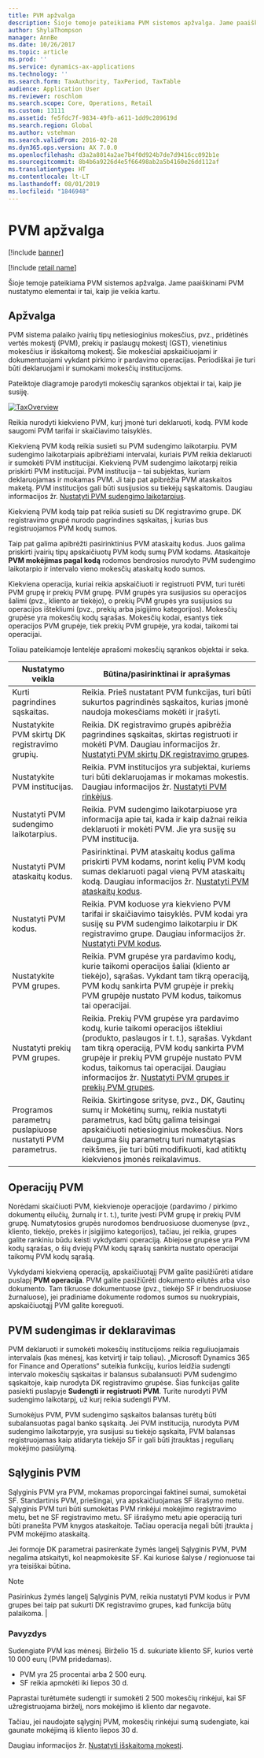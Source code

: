 ```yaml
---
title: PVM apžvalga
description: Šioje temoje pateikiama PVM sistemos apžvalga. Jame paaiškinami PVM nustatymo elementai ir tai, kaip jie veikia kartu.
author: ShylaThompson
manager: AnnBe
ms.date: 10/26/2017
ms.topic: article
ms.prod: ''
ms.service: dynamics-ax-applications
ms.technology: ''
ms.search.form: TaxAuthority, TaxPeriod, TaxTable
audience: Application User
ms.reviewer: roschlom
ms.search.scope: Core, Operations, Retail
ms.custom: 13111
ms.assetid: fe5fdc7f-9834-49fb-a611-1dd9c289619d
ms.search.region: Global
ms.author: vstehman
ms.search.validFrom: 2016-02-28
ms.dyn365.ops.version: AX 7.0.0
ms.openlocfilehash: d3a2a8014a2ae7b4f0d924b7de7d9416cc092b1e
ms.sourcegitcommit: 8b4b6a9226d4e5f66498ab2a5b4160e26dd112af
ms.translationtype: HT
ms.contentlocale: lt-LT
ms.lasthandoff: 08/01/2019
ms.locfileid: "1846948"
---
```

# <a name="sales-tax-overview"></a>PVM apžvalga

[!include [banner](../includes/banner.md)]

[!include [retail name](../includes/retail-name.md)]

Šioje temoje pateikiama PVM sistemos apžvalga. Jame paaiškinami PVM nustatymo elementai ir tai, kaip jie veikia kartu.

<a name="overview"></a>Apžvalga
--------

PVM sistema palaiko įvairių tipų netiesioginius mokesčius, pvz., pridėtinės vertės mokestį (PVM), prekių ir paslaugų mokestį (GST), vienetinius mokesčius ir išskaitomą mokestį. Šie mokesčiai apskaičiuojami ir dokumentuojami vykdant pirkimo ir pardavimo operacijas. Periodiškai jie turi būti deklaruojami ir sumokami mokesčių institucijoms. 

Pateiktoje diagramoje parodyti mokesčių sąrankos objektai ir tai, kaip jie susiję.

[![TaxOverview](./media/taxoverview1-300x209.jpg)](./media/taxoverview1.jpg) 

Reikia nurodyti kiekvieno PVM, kurį įmonė turi deklaruoti, kodą. PVM kode saugomi PVM tarifai ir skaičiavimo taisyklės. 

Kiekvieną PVM kodą reikia susieti su PVM sudengimo laikotarpiu. PVM sudengimo laikotarpiais apibrėžiami intervalai, kuriais PVM reikia deklaruoti ir sumokėti PVM institucijai. Kiekvieną PVM sudengimo laikotarpį reikia priskirti PVM institucijai. PVM institucija – tai subjektas, kuriam deklaruojamas ir mokamas PVM. Ji taip pat apibrėžia PVM ataskaitos maketą. PVM institucijos gali būti susijusios su tiekėjų sąskaitomis. Daugiau informacijos žr. [Nustatyti PVM sudengimo laikotarpius](tasks/set-up-sales-tax-settlement-periods.md).

Kiekvieną PVM kodą taip pat reikia susieti su DK registravimo grupe. DK registravimo grupė nurodo pagrindines sąskaitas, į kurias bus registruojamos PVM kodų sumos. 

Taip pat galima apibrėžti pasirinktinius PVM ataskaitų kodus. Juos galima priskirti įvairių tipų apskaičiuotų PVM kodų sumų PVM kodams. Ataskaitoje **PVM mokėjimas pagal kodą** rodomos bendrosios nurodyto PVM sudengimo laikotarpio ir intervalo vieno mokesčių ataskaitų kodo sumos. 

Kiekviena operacija, kuriai reikia apskaičiuoti ir registruoti PVM, turi turėti PVM grupę ir prekių PVM grupę. PVM grupės yra susijusios su operacijos šalimi (pvz., kliento ar tiekėjo), o prekių PVM grupės yra susijusios su operacijos ištekliumi (pvz., prekių arba įsigijimo kategorijos). Mokesčių grupėse yra mokesčių kodų sąrašas. Mokesčių kodai, esantys tiek operacijos PVM grupėje, tiek prekių PVM grupėje, yra kodai, taikomi tai operacijai. 

Toliau pateikiamoje lentelėje aprašomi mokesčių sąrankos objektai ir seka.

| Nustatymo veikla                                                  | Būtina/pasirinktinai ir aprašymas                                                                                                                                                                                                                                                                                         |
|-----------------------------------------------------------------|---------------------------------------------------------------------------------------------------------------------------------------------------------------------------------------------------------------------------------------------------------------------------------------------------------------------------|
| Kurti pagrindines sąskaitas.                                           | Reikia. Prieš nustatant PVM funkcijas, turi būti sukurtos pagrindinės sąskaitos, kurias įmonė naudoja mokesčiams mokėti ir įrašyti.                                                                                                                                                                             |
| Nustatykite PVM skirtų DK registravimo grupių.                     | Reikia. DK registravimo grupės apibrėžia pagrindines sąskaitas, skirtas registruoti ir mokėti PVM.   Daugiau informacijos žr. [Nustatyti PVM skirtų DK registravimo grupes](tasks/set-up-ledger-posting-groups-sales-tax.md).                                                                                 |
| Nustatykite PVM institucijas.                                   | Reikia. PVM institucijos yra subjektai, kuriems turi būti deklaruojamas ir mokamas mokestis.    Daugiau informacijos žr. [Nustatyti PVM rinkėjus](tasks/set-up-sales-tax-authorities.md).                                                                                                                                          |
| Nustatyti PVM sudengimo laikotarpius.                            | Reikia. PVM sudengimo laikotarpiuose yra informacija apie tai, kada ir kaip dažnai reikia deklaruoti ir mokėti PVM. Jie yra susiję su PVM institucija.                                                                                                                                                       |
| Nustatyti PVM ataskaitų kodus.                               | Pasirinktinai. PVM ataskaitų kodus galima priskirti PVM kodams, norint kelių PVM kodų sumas deklaruoti pagal vieną PVM ataskaitų kodą. Daugiau informacijos žr. [Nustatyti PVM ataskaitų kodus](tasks/set-up-sales-tax-reporting-codes.md).                                         |
| Nustatyti PVM kodus.                                         | Reikia. PVM koduose yra kiekvieno PVM tarifai ir skaičiavimo taisyklės. PVM kodai yra susiję su PVM sudengimo laikotarpiu ir DK registravimo grupe. Daugiau informacijos žr. [Nustatyti PVM kodus](tasks/set-up-sales-tax-codes.md).                                |
| Nustatykite PVM grupes.                                        | Reikia. PVM grupėse yra pardavimo kodų, kurie taikomi operacijos šaliai (kliento ar tiekėjo), sąrašas. Vykdant tam tikrą operaciją, PVM kodų sankirta PVM grupėje ir prekių PVM grupėje nustato PVM kodus, taikomus tai operacijai.                  |
| Nustatyti prekių PVM grupes.                                   | Reikia. Prekių PVM grupėse yra pardavimo kodų, kurie taikomi operacijos ištekliui (produkto, paslaugos ir t. t.), sąrašas. Vykdant tam tikrą operaciją, PVM kodų sankirta PVM grupėje ir prekių PVM grupėje nustato PVM kodus, taikomus tai operacijai. Daugiau informacijos žr. [Nustatyti PVM grupes ir prekių PVM grupes](tasks/set-up-sales-tax-groups-item-sales-tax-groups.md). |
| Programos parametrų puslapiuose nustatyti PVM parametrus. | Reikia. Skirtingose srityse, pvz., DK, Gautinų sumų ir Mokėtinų sumų, reikia nustatyti parametrus, kad būtų galima teisingai apskaičiuoti netiesioginius mokesčius. Nors dauguma šių parametrų turi numatytąsias reikšmes, jie turi būti modifikuoti, kad atitiktų kiekvienos įmonės reikalavimus.                                          |

## <a name="sales-tax-on-transactions"></a>Operacijų PVM
Norėdami skaičiuoti PVM, kiekvienoje operacijoje (pardavimo / pirkimo dokumentų eilučių, žurnalų ir t. t.), turite įvesti PVM grupę ir prekių PVM grupę. Numatytosios grupės nurodomos bendruosiuose duomenyse (pvz., kliento, tiekėjo, prekės ir įsigijimo kategorijos), tačiau, jei reikia, grupes galite rankiniu būdu keisti vykdydami operaciją. Abiejose grupėse yra PVM kodų sąrašas, o šių dviejų PVM kodų sąrašų sankirta nustato operacijai taikomų PVM kodų sąrašą. 

Vykdydami kiekvieną operaciją, apskaičiuotąjį PVM galite pasižiūrėti atidare puslapį **PVM operacija**. PVM galite pasižiūrėti dokumento eilutės arba viso dokumento. Tam tikruose dokumentuose (pvz., tiekėjo SF ir bendruosiuose žurnaluose), jei pradiniame dokumente rodomos sumos su nuokrypiais, apskaičiuotąjį PVM galite koreguoti.

## <a name="sales-tax-settlement-and-reporting"></a>PVM sudengimas ir deklaravimas
PVM deklaruoti ir sumokėti mokesčių institucijoms reikia reguliuojamais intervalais (kas mėnesį, kas ketvirtį ir taip toliau). „Microsoft Dynamics 365 for Finance and Operations“ suteikia funkcijų, kurios leidžia sudengti intervalo mokesčių sąskaitas ir balansus subalansuoti PVM sudengimo sąskaitoje, kaip nurodyta DK registravimo grupėse. Šias funkcijas galite pasiekti puslapyje **Sudengti ir registruoti PVM**. Turite nurodyti PVM sudengimo laikotarpį, už kurį reikia sudengti PVM. 

Sumokėjus PVM, PVM sudengimo sąskaitos balansas turėtų būti subalansuotas pagal banko sąskaitą. Jei PVM institucija, nurodyta PVM sudengimo laikotarpyje, yra susijusi su tiekėjo sąskaita, PVM balansas registruojamas kaip atidaryta tiekėjo SF ir gali būti įtrauktas į reguliarų mokėjimo pasiūlymą.

## <a name="conditional-sales-tax"></a>Sąlyginis PVM
Sąlyginis PVM yra PVM, mokamas proporcingai faktinei sumai, sumokėtai SF. Standartinis PVM, priešingai, yra apskaičiuojamas SF išrašymo metu. Sąlyginis PVM turi būti sumokėtas PVM rinkėjui mokėjimo registravimo metu, bet ne SF registravimo metu. SF išrašymo metu apie operaciją turi būti pranešta PVM knygos ataskaitoje. Tačiau operacija negali būti įtraukta į PVM mokėjimo ataskaitą. 

Jei formoje DK parametrai pasirenkate žymės langelį Sąlyginis PVM, PVM negalima atskaityti, kol neapmokėsite SF. Kai kuriose šalyse / regionuose tai yra teisiškai būtina.

> [!NOTE]
> Pasirinkus žymės langelį Sąlyginis PVM, reikia nustatyti PVM kodus ir PVM grupes bei taip pat sukurti DK registravimo grupes, kad funkcija būtų palaikoma. |

###  <a name="example"></a>Pavyzdys

Sudengiate PVM kas mėnesį. Birželio 15 d. sukuriate kliento SF, kurios vertė 10 000 eurų (PVM pridedamas).
-   PVM yra 25 procentai arba 2 500 eurų.
-   SF reikia apmokėti iki liepos 30 d.

Paprastai turėtumėte sudengti ir sumokėti 2 500 mokesčių rinkėjui, kai SF užregistruojama birželį, nors mokėjimo iš kliento dar negavote. 

Tačiau, jei naudojate sąlyginį PVM, mokesčių rinkėjui sumą sudengiate, kai gaunate mokėjimą iš kliento liepos 30 d.


Daugiau informacijos žr. [Nustatyti išskaitomą mokestį](tasks/set-up-withholding-tax.md).
